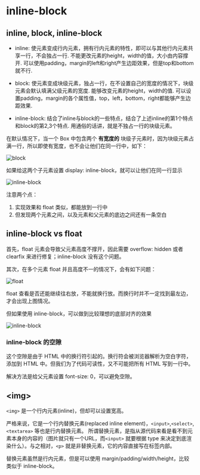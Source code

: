 # inline-block

## inline, block, inline-block

* inline:
    使元素变成行内元素，拥有行内元素的特性，即可以与其他行内元素共享一行，不会独占一行. 
    不能更改元素的height，width的值，大小由内容撑开. 
    可以使用padding，margin的left和right产生边距效果，但是top和bottom就不行.

* block:
    使元素变成块级元素，独占一行，在不设置自己的宽度的情况下，块级元素会默认填满父级元素的宽度. 
    能够改变元素的height，width的值. 
    可以设置padding，margin的各个属性值，top，left，bottom，right都能够产生边距效果.

* inline-block:
    结合了inline与block的一些特点，结合了上述inline的第1个特点和block的第2,3个特点.
    用通俗的话讲，就是不独占一行的块级元素。

在默认情况下，当一个 Box 中包含两个 __有宽度的__ 块级子元素时，因为块级元素占满一行，所以即使有宽度，也不会让他们在同一行中，如下：

![block](https://images2015.cnblogs.com/blog/1144006/201705/1144006-20170513095231269-1572459142.png)

如果给这两个子元素设置 display: inline-block，就可以让他们在同一行显示

![inline-block](https://images2015.cnblogs.com/blog/1144006/201705/1144006-20170513095240254-1054271047.png)

注意两个点：
1. 实现效果和 float 类似，都能放到一行中
2. 但发现两个元素之间，以及元素和父元素的底边之间还有一条空白

## inline-block vs float

首先，float 元素会导致父元素高度不撑开，因此需要 overflow: hidden 或者 clearfix 来进行修复；inline-block 没有这个问题。

其次，在多个元素 float 并且高度不一的情况下，会有如下问题：

![float](https://images2015.cnblogs.com/blog/1144006/201705/1144006-20170513095302926-2090422648.png)

float 查看是否还能继续往右放，不能就换行放。而换行时并不一定找到最左边，才会出现上图情况。

但如果使用 inline-block，可以做到比较理想的底部对齐的效果

![inline-block](https://images2015.cnblogs.com/blog/1144006/201705/1144006-20170513095312144-2092703645.png)

### inline-block 的空隙

这个空隙是由于 HTML 中的换行符引起的。换行符会被浏览器解析为空白字符，添加到 HTML 中。但我们为了代码可读性，又不可能把所有 HTML 写到一行中。

解决方法是给父元素设置 font-size: 0，可以避免空隙。

## &lt;img&gt;

`<img>` 是一个行内元素(inline)，但却可以设置宽高。

严格来说，它是一个行内替换元素(replaced inline element)，`<input>`,`<select>`, `<textarea>` 等也是行内替换元素。
所谓替换元素，是指从源代码来看是看不到元素本身的内容的（图片就只有一个URL，而`<input>` 就要根据 type 来决定到底渲染什么）。与之相对，`<p>` 就是非替换元素，它的内容直接写在标签内部。

替换元素虽然是行内元素，但是可以使用 margin/padding/width/height，比较类似于 inline-block。